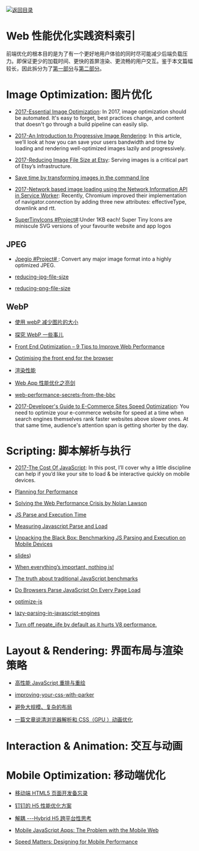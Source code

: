 [![返回目录](https://parg.co/UGo)](https://parg.co/b4z)

# Web 性能优化实践资料索引

前端优化的根本目的是为了有一个更好地用户体验的同时尽可能减少后端负载压力。即保证更少的加载时间、更快的首屏渲染、更流畅的用户交互。鉴于本文篇幅较长，因此拆分为了[第一部分](.Web-Performance-Reference.md)与[第二部分](./Web-Performance-Reference.2.md)。

# Image Optimization: 图片优化

* [2017-Essential Image Optimization](https://images.guide/): In 2017, image optimization should be automated. It's easy to forget, best practices change, and content that doesn't go through a build pipeline can easily slip.

* [2017-An Introduction to Progressive Image Rendering](https://parg.co/bLp): In this article, we’ll look at how you can save your users bandwidth and time by loading and rendering well-optimized images lazily and progressively.

* [2017-Reducing Image File Size at Etsy](https://parg.co/bvn): Serving images is a critical part of Etsy’s infrastructure.

- [Save time by transforming images in the command line](http://6me.us/WYOP1)

* [2017-Network based image loading using the Network Information API in Service Worker](https://parg.co/U5N): Recently, Chromium improved their implementation of navigator.connection by adding three new attributes: effectiveType, downlink and rtt.

* [SuperTinyIcons #Project#](https://github.com/edent/SuperTinyIcons):Under 1KB each! Super Tiny Icons are miniscule SVG versions of your favourite website and app logos

## JPEG

* [Jpegio #Project# ](https://www.jpeg.io/): Convert any major image format into a highly optimized JPEG.

* [reducing-jpg-file-size](https://medium.com/@duhroach/reducing-jpg-file-size-e5b27df3257c#.jdegycys9)

* [reducing-png-file-size](https://medium.com/@duhroach/reducing-png-file-size-8473480d0476#.pxfmpayr1)

## WebP

* [使用 webP 减少图片的大小](http://www.tuicool.com/articles/euAJv2Z)

* [探究 WebP 一些事儿](https://aotu.io/notes/2016/06/23/explore-something-of-webp/)

* [Front End Optimization – 9 Tips to Improve Web Performance](https://www.keycdn.com/blog/front-end-optimization/)

* [Optimising the front end for the browser](https://hackernoon.com/optimising-the-front-end-for-the-browser-f2f51a29c572?source=reading_list---------1-1---------)

* [渲染性能](https://github.com/sundway/blog/issues/2)

* [Web App 性能优化之亮剑](http://insights.thoughtworkers.org/web-apps-performance-optimization/)

* [web-performance-secrets-from-the-bbc](https://medium.com/net-magazine/web-performance-secrets-from-the-bbc-d4b01f869752#.hwhq6jcbn)

* [2017-Developer's Guide to E-Commerce Sites Speed Optimization](https://parg.co/U6q): You need to optimize your e-commerce website for speed at a time when search engines themselves rank faster websites above slower ones. At that same time, audience's attention span is getting shorter by the day.

# Scripting: 脚本解析与执行

* [2017-The Cost Of JavaScript](https://parg.co/UEm): In this post, I’ll cover why a little discipline can help if you’d like your site to load & be interactive quickly on mobile devices.

* [Planning for Performance](https://www.youtube.com/watch?v=RWLzUnESylc)

* [Solving the Web Performance Crisis by Nolan Lawson](https://twitter.com/MSEdgeDev/status/819985530775404544)

* [JS Parse and Execution Time](https://timkadlec.com/2014/09/js-parse-and-execution-time/)

* [Measuring Javascript Parse and Load](http://carlos.bueno.org/2010/02/measuring-javascript-parse-and-load.html)

* [Unpacking the Black Box: Benchmarking JS Parsing and Execution on Mobile Devices](https://www.safaribooksonline.com/library/view/velocity-conference-new/9781491900406/part78.html)

- [slides](https://speakerdeck.com/desp/unpacking-the-black-box-benchmarking-js-parsing-and-execution-on-mobile-devices))

* [When everything’s important, nothing is!](https://aerotwist.com/blog/when-everything-is-important-nothing-is/)

* [The truth about traditional JavaScript benchmarks](http://benediktmeurer.de/2016/12/16/the-truth-about-traditional-javascript-benchmarks/)

* [Do Browsers Parse JavaScript On Every Page Load](http://stackoverflow.com/questions/1096907/do-browsers-parse-javascript-on-every-page-load/)

* [optimize-js](https://github.com/nolanlawson/optimize-js)

* [lazy-parsing-in-javascript-engines](https://ariya.io/2012/07/lazy-parsing-in-javascript-engines)

* [Turn off negate_iife by default as it hurts V8 performance.](https://github.com/mishoo/UglifyJS2/issues/886)

# Layout & Rendering: 界面布局与渲染策略

* [高性能 JavaScript 重排与重绘](http://www.cnblogs.com/zichi/p/4720000.html?utm_source=tuicool)

* [improving-your-css-with-parker](http://csswizardry.com/2016/06/improving-your-css-with-parker/)

* [避免大规模、复杂的布局](https://developers.google.com/web/fundamentals/performance/rendering/?hl=zh-cn)

- [一篇文章说清浏览器解析和 CSS（GPU ）动画优化](https://segmentfault.com/a/1190000008015671)

# Interaction & Animation: 交互与动画

# Mobile Optimization: 移动端优化

* [移动端 HTML5 页面开发备忘录 ](http://zerosoul.github.io/2016/11/15/h5-memo/)

* [钉钉的 H5 性能优化方案](http://mp.weixin.qq.com/s/r-D4S94XOo22PQM_wZlrig)

* [解耦 ---Hybrid H5 跨平台性思考 ](http://mp.weixin.qq.com/s?__biz=MzA3NTYzODYzMg==&mid=2653577297&idx=3&sn=96c9ec407e937132595c29b0584cdd5c&scene=4#wechat_redirect)

* [Mobile JavaScript Apps: The Problem with the Mobile Web](http://thefullstack.xyz/category/the-mobile-web/)

* [Speed Matters: Designing for Mobile Performance](https://parg.co/bDR)
